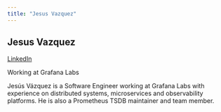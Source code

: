```yaml
---
title: "Jesus Vazquez"
---
```


## Jesus Vazquez
[LinkedIn](https://www.linkedin.com/in/jesusvazquezp/)

Working at Grafana Labs

Jesús Vázquez is a Software Engineer working at Grafana Labs with experience on distributed systems, microservices and observability platforms. He is also a Prometheus TSDB maintainer and team member.
